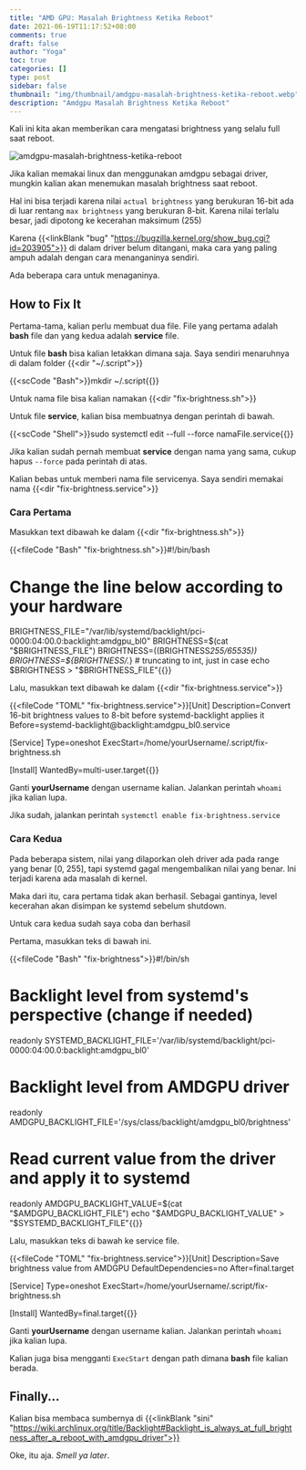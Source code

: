 ```yaml
---
title: "AMD GPU: Masalah Brightness Ketika Reboot"
date: 2021-06-19T11:17:52+08:00
comments: true
draft: false
author: "Yoga"
toc: true
categories: []
type: post
sidebar: false
thumbnail: "img/thumbnail/amdgpu-masalah-brightness-ketika-reboot.webp"
description: "Amdgpu Masalah Brightness Ketika Reboot"
---
```


Kali ini kita akan memberikan cara mengatasi brightness yang selalu full saat reboot.
<!--more-->

![amdgpu-masalah-brightness-ketika-reboot](/img/thumbnail/amdgpu-masalah-brightness-ketika-reboot.webp)

Jika kalian memakai linux dan menggunakan amdgpu sebagai driver, mungkin kalian akan menemukan masalah brightness saat reboot.

Hal ini bisa terjadi karena nilai `actual brightness` yang berukuran 16-bit ada di luar rentang `max brightness` yang berukuran 8-bit. Karena nilai terlalu besar, jadi dipotong ke kecerahan maksimum (255)

Karena {{<linkBlank "bug" "https://bugzilla.kernel.org/show_bug.cgi?id=203905">}} di dalam driver belum ditangani, maka cara yang paling ampuh adalah dengan cara menanganinya sendiri.

Ada beberapa cara untuk menaganinya.

## How to Fix It

Pertama-tama, kalian perlu membuat dua file. File yang pertama adalah **bash** file dan yang kedua adalah **service** file.

Untuk file **bash** bisa kalian letakkan dimana saja. Saya sendiri menaruhnya di dalam folder {{<dir "~/.script">}}

{{<scCode "Bash">}}mkdir ~/.script{{</scCode>}}

Untuk nama file bisa kalian namakan {{<dir "fix-brightness.sh">}}

Untuk file **service**, kalian bisa membuatnya dengan perintah di bawah.

{{<scCode "Shell">}}sudo systemctl edit --full --force namaFile.service{{</scCode>}}

Jika kalian sudah pernah membuat **service** dengan nama yang sama, cukup hapus ``--force`` pada perintah di atas.

Kalian bebas untuk memberi nama file servicenya. Saya sendiri memakai nama {{<dir "fix-brightness.service">}}

### Cara Pertama

Masukkan text dibawah ke dalam {{<dir "fix-brightness.sh">}} 

{{<fileCode "Bash" "fix-brightness.sh">}}#!/bin/bash

# Change the line below according to your hardware
BRIGHTNESS_FILE="/var/lib/systemd/backlight/pci-0000:04:00.0:backlight:amdgpu_bl0"
BRIGHTNESS=$(cat "$BRIGHTNESS_FILE")
BRIGHTNESS=$(($BRIGHTNESS*255/65535))
BRIGHTNESS=${BRIGHTNESS/.*} # truncating to int, just in case
echo $BRIGHTNESS > "$BRIGHTNESS_FILE"{{</fileCode>}}

Lalu, masukkan text dibawah ke dalam {{<dir "fix-brightness.service">}}

{{<fileCode "TOML" "fix-brightness.service">}}[Unit]
Description=Convert 16-bit brightness values to 8-bit before systemd-backlight applies it
Before=systemd-backlight@backlight:amdgpu_bl0.service

[Service]
Type=oneshot
ExecStart=/home/yourUsername/.script/fix-brightness.sh

[Install]
WantedBy=multi-user.target{{</fileCode>}}

Ganti **yourUsername** dengan username kalian. Jalankan perintah ``whoami`` jika kalian lupa.

Jika sudah, jalankan perintah ``systemctl enable fix-brightness.service``

### Cara Kedua

Pada beberapa sistem, nilai yang dilaporkan oleh driver ada pada range yang benar [0, 255], tapi systemd gagal mengembalikan nilai yang benar. Ini terjadi karena ada masalah di kernel.

Maka dari itu, cara pertama tidak akan berhasil. Sebagai gantinya, level kecerahan akan disimpan ke systemd sebelum shutdown.

Untuk cara kedua sudah saya coba dan berhasil

Pertama, masukkan teks di bawah ini.

{{<fileCode "Bash" "fix-brightness">}}#!/bin/sh

# Backlight level from systemd's perspective (change if needed)
readonly SYSTEMD_BACKLIGHT_FILE='/var/lib/systemd/backlight/pci-0000:04:00.0:backlight:amdgpu_bl0'

# Backlight level from AMDGPU driver
readonly AMDGPU_BACKLIGHT_FILE='/sys/class/backlight/amdgpu_bl0/brightness'

# Read current value from the driver and apply it to systemd
readonly AMDGPU_BACKLIGHT_VALUE=$(cat "$AMDGPU_BACKLIGHT_FILE")
echo "$AMDGPU_BACKLIGHT_VALUE" > "$SYSTEMD_BACKLIGHT_FILE"{{</fileCode>}}

Lalu, masukkan teks di bawah ke service file.

{{<fileCode "TOML" "fix-brightness.service">}}[Unit]
Description=Save brightness value from AMDGPU
DefaultDependencies=no
After=final.target

[Service]
Type=oneshot
ExecStart=/home/yourUsername/.script/fix-brightness.sh

[Install]
WantedBy=final.target{{</fileCode>}}

Ganti **yourUsername** dengan username kalian. Jalankan perintah ``whoami`` jika kalian lupa.

Kalian juga bisa mengganti `ExecStart` dengan path dimana **bash** file kalian berada.

## Finally...

Kalian bisa membaca sumbernya di {{<linkBlank "sini" "https://wiki.archlinux.org/title/Backlight#Backlight_is_always_at_full_brightness_after_a_reboot_with_amdgpu_driver">}}

Oke, itu aja. _Smell ya later_.

